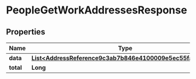 

# PeopleGetWorkAddressesResponse


## Properties

| Name | Type | Description | Notes |
|------------ | ------------- | ------------- | -------------|
|**data** | [**List&lt;AddressReference9c3ab7b846e4100009e5ec55fa530024&gt;**](AddressReference9c3ab7b846e4100009e5ec55fa530024.md) |  |  [optional] |
|**total** | **Long** |  |  [optional] |



